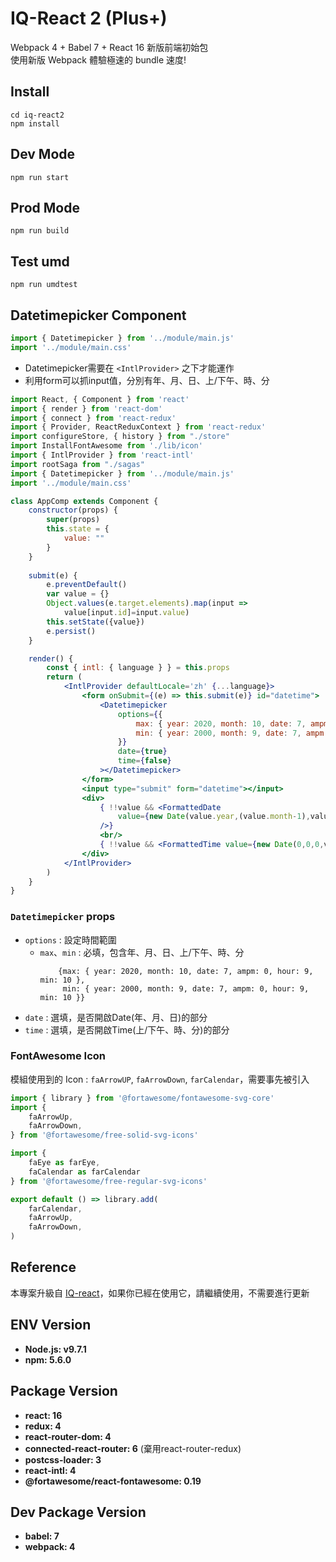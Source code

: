 # IQ-React 2 (Plus+)

Webpack 4 + Babel 7 + React 16 新版前端初始包  
使用新版 Webpack 體驗極速的 bundle 速度!

## Install

```
cd iq-react2
npm install
```

## Dev Mode

```
npm run start
```

## Prod Mode

```
npm run build
```

## Test umd

```
npm run umdtest
```

## Datetimepicker Component

```jsx
import { Datetimepicker } from '../module/main.js'
import '../module/main.css'
```

* Datetimepicker需要在 `<IntlProvider>` 之下才能運作
* 利用form可以抓input值，分別有年、月、日、上/下午、時、分

```jsx
import React, { Component } from 'react'
import { render } from 'react-dom'
import { connect } from 'react-redux'
import { Provider, ReactReduxContext } from 'react-redux'
import configureStore, { history } from "./store"
import InstallFontAwesome from './lib/icon'
import { IntlProvider } from 'react-intl'
import rootSaga from "./sagas"
import { Datetimepicker } from '../module/main.js'
import '../module/main.css'

class AppComp extends Component {
    constructor(props) {
        super(props)
        this.state = {
            value: ""
        }
    }
    
    submit(e) {
        e.preventDefault()
        var value = {}
        Object.values(e.target.elements).map(input =>
            value[input.id]=input.value)
        this.setState({value})
        e.persist()
    }

    render() {
        const { intl: { language } } = this.props
        return (
            <IntlProvider defaultLocale='zh' {...language}>
                <form onSubmit={(e) => this.submit(e)} id="datetime">
                    <Datetimepicker
                        options={{
                            max: { year: 2020, month: 10, date: 7, ampm: 0, hour: 9, min: 10 },
                            min: { year: 2000, month: 9, date: 7, ampm: 0, hour: 9, min: 10 },
                        }}
                        date={true}
                        time={false}
                    ></Datetimepicker>
                </form>
                <input type="submit" form="datetime"></input>
                <div>
                    { !!value && <FormattedDate
                        value={new Date(value.year,(value.month-1),value.date)}
                    />}
                    <br/>
                    { !!value && <FormattedTime value={new Date(0,0,0,value.ampm*12+Number(value.hour),value.min)} />}
                </div>
            </IntlProvider>
        )
    }
}
```

### `Datetimepicker` props

* `options` : 設定時間範圍
  * `max`、`min` : 必填，包含年、月、日、上/下午、時、分
    ```
        {max: { year: 2020, month: 10, date: 7, ampm: 0, hour: 9, min: 10 },
         min: { year: 2000, month: 9, date: 7, ampm: 0, hour: 9, min: 10 }}
    ```
* `date` : 選填，是否開啟Date(年、月、日)的部分
* `time` : 選填，是否開啟Time(上/下午、時、分)的部分

### FontAwesome Icon
模組使用到的 Icon : `faArrowUP`, `faArrowDown`, `farCalendar`，需要事先被引入
```jsx
import { library } from '@fortawesome/fontawesome-svg-core'
import {
    faArrowUp,
    faArrowDown,
} from '@fortawesome/free-solid-svg-icons'

import {
    faEye as farEye,
    faCalendar as farCalendar
} from '@fortawesome/free-regular-svg-icons'

export default () => library.add(
    farCalendar,
    faArrowUp,
    faArrowDown,
)
```

## Reference

本專案升級自 [IQ-react](http://10.9.173.136/SideProject/IQ-react)，如果你已經在使用它，請繼續使用，不需要進行更新


## ENV Version

* **Node.js: v9.7.1**
* **npm: 5.6.0**


## Package Version

* **react: 16**
* **redux: 4** 
* **react-router-dom: 4** 
* **connected-react-router: 6** (棄用react-router-redux)
* **postcss-loader: 3**
* **react-intl: 4**
* **@fortawesome/react-fontawesome: 0.19**

## Dev Package Version

* **babel: 7**
* **webpack: 4**
